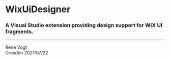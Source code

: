 # WixUiDesigner
### A Visual Studio extension providing design support for WiX UI fragments.

---
Ren&eacute; Vogt  
Dresden 2021/07/22
